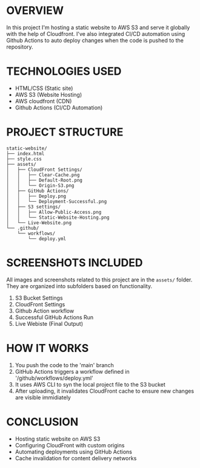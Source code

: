 # OVERVIEW
In this project I'm hosting a static website to AWS S3 and serve it globally with the help of Cloudfront. I've also integrated CI/CD automation using Github Actions to auto deploy changes when the code is pushed to the repository.

# TECHNOLOGIES USED
- HTML/CSS (Static site)
- AWS S3 (Website Hosting)
- AWS cloudfront (CDN)
- Github Actions (CI/CD Automation)

# PROJECT STRUCTURE
```
static-website/
├── index.html
├── style.css
├── assets/
│   ├── CloudFront Settings/
│   │   ├── Clear-Cache.png
│   │   ├── Default-Root.png
│   │   └── Origin-S3.png
│   ├── GitHub Actions/
│   │   ├── Deploy.png
│   │   └── Deployment-Successful.png
│   ├── S3 settings/
│   │   ├── Allow-Public-Access.png
│   │   └── Static-Website-Hosting.png
│   └── Live-Website.png
└── .github/
    └── workflows/
        └── deploy.yml
```
        
# SCREENSHOTS INCLUDED
All images and screenshots related to this project are in the `assets/` folder. They are organized into subfolders based on functionality.
1) S3 Bucket Settings
2) CloudFront Settings
3) Github Action workflow
4) Successful GitHub Actions Run
5) Live Webiste (Final Output)

# HOW IT WORKS
1) You push the code to the 'main' branch
2) GitHub Actions triggers a workflow defined in '/github/workflows/deploy.yml'
3) It uses AWS CLI to syn the local project file to the S3 bucket
4) After uploading, it invalidates CloudFront cache to ensure new changes are visible immidiately

# CONCLUSION
- Hosting static website on AWS S3
- Configuring CloudFront with custom origins
- Automating deployments using GitHub Actions
- Cache invalidation for content delivery networks
